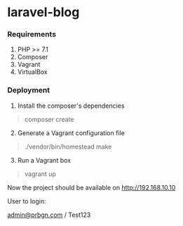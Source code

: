 # laravel-blog

### Requirements

1. PHP >= 7.1
2. Composer
3. Vagrant
4. VirtualBox

### Deployment

1. Install the composer's dependencies
> composer create

2. Generate a Vagrant configuration file 
> ./vendor/bin/homestead make

3. Run a Vagrant box
> vagrant up


Now the project should be available on http://192.168.10.10

User to login:

admin@prbgn.com / Test123

